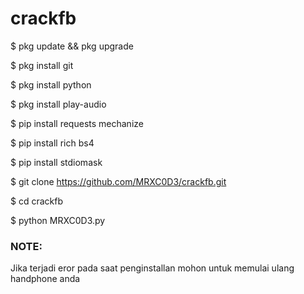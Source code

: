 # crackfb 
$ pkg update && pkg upgrade 


$ pkg install git 



$ pkg install python


$ pkg install play-audio 


$ pip install requests mechanize 


$ pip install rich bs4 


$ pip install stdiomask 


$ git clone https://github.com/MRXC0D3/crackfb.git


$ cd crackfb 


 $ python MRXC0D3.py
 
 
 ### NOTE:

Jika terjadi eror pada saat penginstallan 
mohon untuk memulai ulang handphone anda

